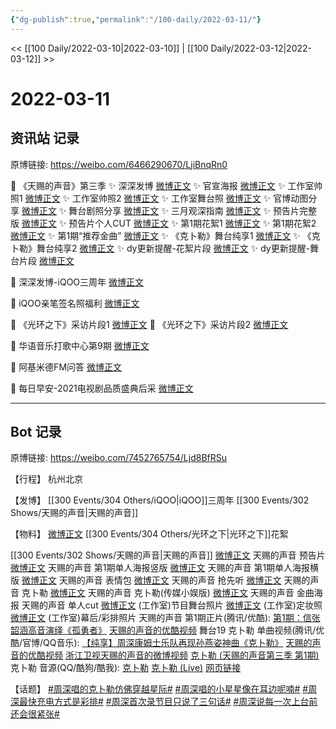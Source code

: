 ```yaml
---
{"dg-publish":true,"permalink":"/100-daily/2022-03-11/"}
---
```



<< [[100 Daily/2022-03-10\|2022-03-10]] | [[100 Daily/2022-03-12\|2022-03-12]] >>

# 2022-03-11

## 资讯站 记录

原博链接: https://weibo.com/6466290670/LjiBnqRn0

💫 《天赐的声音》第三季
✨ 深深发博 [微博正文](https://m.weibo.cn/6466290670/4745984608046608)
✨ 官宣海报 [微博正文](https://m.weibo.cn/6466290670/4745808367324529)
✨ 工作室帅照1 [微博正文](https://m.weibo.cn/6466290670/4745983478467951)
✨ 工作室帅照2 [微博正文](https://m.weibo.cn/6466290670/4745991078807979)
✨ 工作室舞台照 [微博正文](https://m.weibo.cn/6466290670/4745920203198256)
✨ 官博动图分享 [微博正文](https://m.weibo.cn/6466290670/4745865292156617)
✨ 舞台剧照分享 [微博正文](https://m.weibo.cn/6466290670/4745897718056256)
✨ 三月观深指南 [微博正文](https://m.weibo.cn/6466290670/4745864251707862)
✨ 预告片完整版 [微博正文](https://m.weibo.cn/6466290670/4745777710368165)
✨ 预告片个人CUT [微博正文](https://m.weibo.cn/6466290670/4745786669666293)
✨ 第1期花絮1 [微博正文](https://m.weibo.cn/6466290670/4745989401349825)
✨ 第1期花絮2 [微博正文](https://m.weibo.cn/6466290670/4745991146963711)
✨ 第1期“推荐金曲” [微博正文](https://m.weibo.cn/6466290670/4745990374688953)
✨ 《克卜勒》舞台纯享1 [微博正文](https://m.weibo.cn/6466290670/4745980429210517)
✨ 《克卜勒》舞台纯享2 [微博正文](https://m.weibo.cn/6466290670/4745979008386986)
✨ dy更新提醒-花絮片段 [微博正文](https://m.weibo.cn/6466290670/4745914021315572)
✨ dy更新提醒-舞台片段 [微博正文](https://m.weibo.cn/6466290670/4745885878059211)

💫 深深发博-iQOO三周年 [微博正文](https://m.weibo.cn/6466290670/4745790130228074)

💫 iQOO亲笔签名照福利 [微博正文](https://m.weibo.cn/6466290670/4745969452712072)

💫 《光环之下》采访片段1 [微博正文](https://m.weibo.cn/6466290670/4745790193140558)
💫 《光环之下》采访片段2 [微博正文](https://m.weibo.cn/6466290670/4745865905047267)

💫 华语音乐打歌中心第9期 [微博正文](https://m.weibo.cn/6466290670/4745781356007112)

💫 阿基米德FM问答 [微博正文](https://m.weibo.cn/6466290670/4745994899555884)

💫 每日早安-2021电视剧品质盛典后采 [微博正文](https://m.weibo.cn/6466290670/4745752989663485)

---
## Bot 记录

原博链接: https://weibo.com/7452765754/Ljd8BfRSu

【行程】
杭州北京

【发博】
[](https://m.weibo.cn/1736988591/4745788606909223) [[300 Events/304 Others/iQOO\|iQOO]]三周年
[](https://m.weibo.cn/1736988591/4745983466932821) [[300 Events/302 Shows/天赐的声音\|天赐的声音]]

【物料】
[微博正文](https://m.weibo.cn/6524418754/4745788456699782) [[300 Events/304 Others/光环之下\|光环之下]]花絮

[[300 Events/302 Shows/天赐的声音\|天赐的声音]]
[微博正文](https://m.weibo.cn/1315706994/4745773349343077) 天赐的声音 预告片
[微博正文](https://m.weibo.cn/1315706994/4745803560388433) 天赐的声音 第1期单人海报竖版
[微博正文](https://m.weibo.cn/1315706994/4745894153421437) 天赐的声音 第1期单人海报横版
[微博正文](https://m.weibo.cn/1315706994/4745863941329459) 天赐的声音 表情包
[微博正文](https://m.weibo.cn/5876797510/4745880861935979) 天赐的声音 抢先听
[微博正文](https://m.weibo.cn/1315706994/4745979305922271) 天赐的声音 克卜勒
[微博正文](https://m.weibo.cn/2116890350/4745978936297616) 天赐的声音 克卜勒(传媒小娱版)
[微博正文](https://m.weibo.cn/1315706994/4745989330305606) 天赐的声音 金曲海报
[](https://m.weibo.cn/1591169702/4745983785435433) 天赐的声音 单人cut
[微博正文](https://weibo.com/7478855230/LjgwvFuOi) (工作室)节目舞台照片
[微博正文](https://weibo.com/7478855230/Ljicw9Ny2) (工作室)定妆照
[微博正文](https://weibo.com/7478855230/LjimOFWwq) (工作室)幕后/彩排照片
天赐的声音 第1期正片(腾讯/优酷):
[第1期：信张韶涵高音演绎《孤勇者》](https://weibo.cn/sinaurl?u=http%3A%2F%2Fv.qq.com%2Fx%2Fcover%2Fmzc002000ekmowq%2Fi004211jevr.html)
[天赐的声音的优酷视频](https://weibo.cn/sinaurl?u=https%3A%2F%2Fm.youku.com%2Fvideo%2Fid_XNTIwNTM0NjgxNg%3D%3D%3Fsource%3D)
舞台19
克卜勒 单曲视频(腾讯/优酷/官博/QQ音乐):
[【纯享】周深康姆士乐队再现孙燕姿神曲《克卜勒》](https://weibo.cn/sinaurl?u=http%3A%2F%2Fv.qq.com%2Fx%2Fcover%2Fmzc002000ekmowq%2Fi0042olv126.html)
[天赐的声音的优酷视频](https://weibo.cn/sinaurl?u=https%3A%2F%2Fv.youku.com%2Fv_show%2Fid_XNTg0OTU3OTUxNg%3D%3D.html)
[浙江卫视天赐的声音的微博视频](https://video.weibo.com/show?fid=1034:4745978188857441)
[克卜勒 (天赐的声音第三季 第1期)](https://weibo.cn/sinaurl?u=https%3A%2F%2Fc.y.qq.com%2Fbase%2Ffcgi-bin%2Fu%3F__%3DAUjSiDWI45X4)
克卜勒 音源(QQ/酷狗/酷我):
[克卜勒](https://weibo.cn/sinaurl?u=https%3A%2F%2Fc.y.qq.com%2Fbase%2Ffcgi-bin%2Fu%3F__%3DPvwf6ESx4u6d)
[克卜勒 (Live)](https://weibo.cn/sinaurl?u=https%3A%2F%2Ft4.kugou.com%2Fsong.html%3Fid%3D3Q9wJ4azxV2)
[网页链接](https://weibo.cn/sinaurl?u=https%3A%2F%2Fm.kuwo.cn%2Fyinyue%2F212958614%3Ff%3Darphone%26t%3Dsinawb%26isstar%3D0)

【话题】
[#周深唱的克卜勒仿佛穿越星际#](https://s.weibo.com/weibo?q=%23%E5%91%A8%E6%B7%B1%E5%94%B1%E7%9A%84%E5%85%8B%E5%8D%9C%E5%8B%92%E4%BB%BF%E4%BD%9B%E7%A9%BF%E8%B6%8A%E6%98%9F%E9%99%85%23)
[#周深唱的小星星像在耳边呢喃#](https://s.weibo.com/weibo?q=%23%E5%91%A8%E6%B7%B1%E5%94%B1%E7%9A%84%E5%B0%8F%E6%98%9F%E6%98%9F%E5%83%8F%E5%9C%A8%E8%80%B3%E8%BE%B9%E5%91%A2%E5%96%83%23)
[#周深最快充电方式是彩排#](https://s.weibo.com/weibo?q=%23%E5%91%A8%E6%B7%B1%E6%9C%80%E5%BF%AB%E5%85%85%E7%94%B5%E6%96%B9%E5%BC%8F%E6%98%AF%E5%BD%A9%E6%8E%92%23)
[#周深首次录节目只说了三句话#](https://s.weibo.com/weibo?q=%23%E5%91%A8%E6%B7%B1%E9%A6%96%E6%AC%A1%E5%BD%95%E8%8A%82%E7%9B%AE%E5%8F%AA%E8%AF%B4%E4%BA%86%E4%B8%89%E5%8F%A5%E8%AF%9D%23)
[#周深说每一次上台前还会很紧张#](https://s.weibo.com/weibo?q=%23%E5%91%A8%E6%B7%B1%E8%AF%B4%E6%AF%8F%E4%B8%80%E6%AC%A1%E4%B8%8A%E5%8F%B0%E5%89%8D%E8%BF%98%E4%BC%9A%E5%BE%88%E7%B4%A7%E5%BC%A0%23)
